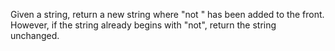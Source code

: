 Given a string, return a new string where "not " has been added to the front. However, if the string already begins with "not", return the string unchanged.
